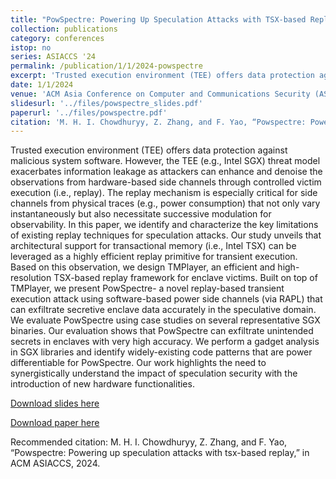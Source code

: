 ```yaml
---
title: "PowSpectre: Powering Up Speculation Attacks with TSX-based Replay"
collection: publications
category: conferences
istop: no
series: ASIACCS '24
permalink: /publication/1/1/2024-powspectre
excerpt: 'Trusted execution environment (TEE) offers data protection against malicious system software. However, the TEE (e.g., Intel SGX) threat model exacerbates information leakage as attackers can enhance and denoise the observations from hardware-based side channels through controlled victim execution (i.e., replay). The replay mechanism is especially critical for side channels from physical traces (e.g., power consumption) that not only vary instantaneously but also necessitate successive ...'
date: 1/1/2024
venue: 'ACM Asia Conference on Computer and Communications Security (ASIACCS)'
slidesurl: '../files/powspectre_slides.pdf'
paperurl: '../files/powspectre.pdf'
citation: 'M. H. I. Chowdhuryy, Z. Zhang, and F. Yao, “Powspectre: Powering up speculation attacks with tsx-based replay,” in ACM ASIACCS, 2024.'
---
```

Trusted execution environment (TEE) offers data protection against malicious system software. However, the TEE (e.g., Intel SGX) threat model exacerbates information leakage as attackers can enhance and denoise the observations from hardware-based side channels through controlled victim execution (i.e., replay). The replay mechanism is especially critical for side channels from physical traces (e.g., power consumption) that not only vary instantaneously but also necessitate successive modulation for observability. In this paper, we identify and characterize the key limitations of existing replay techniques for speculation attacks. Our study unveils that architectural support for transactional memory (i.e., Intel TSX) can be leveraged as a highly efficient replay primitive for transient execution. Based on this observation, we design TMPlayer, an efficient and high-resolution TSX-based replay framework for enclave victims. Built on top of TMPlayer, we present PowSpectre- a novel replay-based transient execution attack using software-based power side channels (via RAPL) that can exfiltrate secretive enclave data accurately in the speculative domain. We evaluate PowSpectre using case studies on several representative SGX binaries. Our evaluation shows that PowSpectre can exfiltrate unintended secrets in enclaves with very high accuracy. We perform a gadget analysis in SGX libraries and identify widely-existing code patterns that are power differentiable for PowSpectre. Our work highlights the need to synergistically understand the impact of speculation security with the introduction of new hardware functionalities.

[Download slides here](../files/powspectre_slides.pdf)

[Download paper here](../files/powspectre.pdf)

Recommended citation: M. H. I. Chowdhuryy, Z. Zhang, and F. Yao, “Powspectre: Powering up speculation attacks with tsx-based replay,” in ACM ASIACCS, 2024.